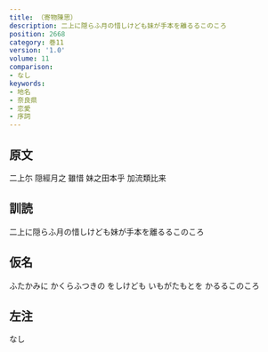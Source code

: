 ```yaml
---
title: （寄物陳思）
description: 二上に隠らふ月の惜しけども妹が手本を離るるこのころ
position: 2668
category: 巻11
version: '1.0'
volume: 11
comparison:
- なし
keywords:
- 地名
- 奈良県
- 恋愛
- 序詞
---
```


## 原文

二上尓 隠經月之 雖惜 妹之田本乎 加流類比来

## 訓読

二上に隠らふ月の惜しけども妹が手本を離るるこのころ

## 仮名

ふたかみに かくらふつきの をしけども いもがたもとを かるるこのころ

## 左注

なし

